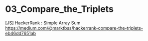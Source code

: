 # 03_Compare_the_Triplets
[JS] HackerRank : Simple Array Sum
https://medium.com/@marktbss/hackerrank-compare-the-triplets-eb46dd7651ab
